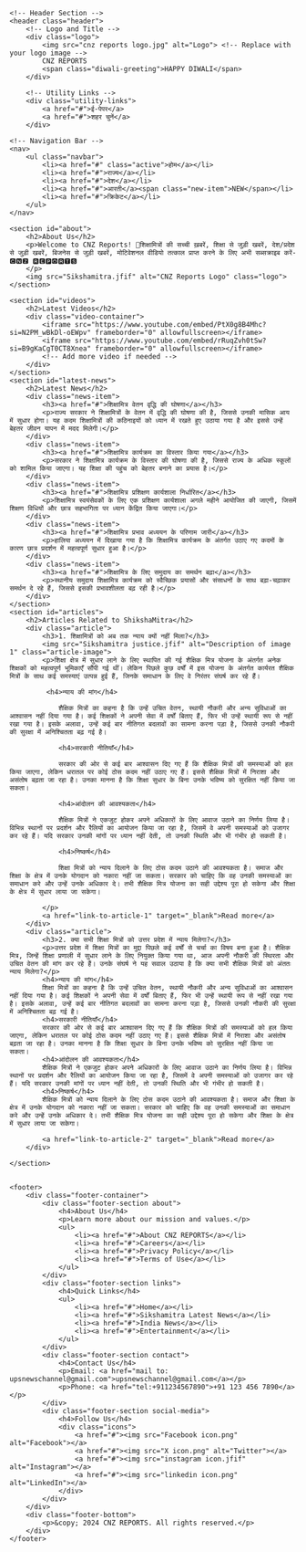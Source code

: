<!DOCTYPE html>
<html lang="en">
<head>
    <meta charset="UTF-8">
    <meta name="viewport" content="width=device-width, initial-scale=1.0">
    <title>CNZ REPORTS</title>
    <link rel="stylesheet" href="styles.css">
    </head>
<body>
    
    <!-- Header Section -->
    <header class="header">
        <!-- Logo and Title -->
        <div class="logo">
            <img src="cnz reports logo.jpg" alt="Logo"> <!-- Replace with your logo image -->
            CNZ REPORTS
            <span class="diwali-greeting">HAPPY DIWALI</span>
        </div>

        <!-- Utility Links -->
        <div class="utility-links">
            <a href="#">ई-पेपर</a>
            <a href="#">शहर चुनें</a>
        </div>

    <!-- Navigation Bar -->
    <nav>
        <ul class="navbar">
            <li><a href="#" class="active">होम</a></li>
            <li><a href="#">राज्य</a></li>
            <li><a href="#">देश</a></li>
            <li><a href="#">आरती</a><span class="new-item">NEW</span></li>
            <li><a href="#">क्रिकेट</a></li>
        </ul>
    </nav>
</header>

    <section id="about">
        <h2>About Us</h2>
        <p>Welcome to CNZ Reports! 🔴शिक्षामित्रों की सच्ची ख़बरें, शिक्षा से जुड़ी खबरें, देश/प्रदेश से जुड़ी खबरें, बिजनेस से जुड़ी खबरें, मोटिवेशनल वीडियो तत्काल प्राप्त करने के लिए अभी सब्सक्राइब करें- 🅲🅽🆉 🆁🅴🅿🅾🆁🆃🆂
        </p>
        <img src="Sikshamitra.jfif" alt="CNZ Reports Logo" class="logo">
    </section>

    <section id="videos">
        <h2>Latest Videos</h2>
        <div class="video-container">
            <iframe src="https://www.youtube.com/embed/PtX0g8B4Mhc?si=N2PM_wBkDl-oEWpv" frameborder="0" allowfullscreen></iframe>
            <iframe src="https://www.youtube.com/embed/rRuqZvh0tSw?si=B9gKaCgT0CT8Xnea" frameborder="0" allowfullscreen></iframe>
            <!-- Add more video if needed -->
        </div>
    </section>
    <section id="latest-news">
        <h2>Latest News</h2>
        <div class="news-item">
            <h3><a href="#">शिक्षामित्र वेतन वृद्धि की घोषणा</a></h3>
            <p>राज्य सरकार ने शिक्षामित्रों के वेतन में वृद्धि की घोषणा की है, जिससे उनकी मासिक आय में सुधार होगा। यह कदम शिक्षामित्रों की कठिनाइयों को ध्यान में रखते हुए उठाया गया है और इससे उन्हें बेहतर जीवन यापन में मदद मिलेगी।</p>
        </div>
        <div class="news-item">
            <h3><a href="#">शिक्षामित्र कार्यक्रम का विस्तार किया गया</a></h3>
            <p>सरकार ने शिक्षामित्र कार्यक्रम के विस्तार की घोषणा की है, जिससे राज्य के अधिक स्कूलों को शामिल किया जाएगा। यह शिक्षा की पहुंच को बेहतर बनाने का प्रयास है।</p>
        </div>
        <div class="news-item">
            <h3><a href="#">शिक्षामित्र प्रशिक्षण कार्यशाला निर्धारित</a></h3>
            <p>शिक्षामित्र स्वयंसेवकों के लिए एक प्रशिक्षण कार्यशाला अगले महीने आयोजित की जाएगी, जिसमें शिक्षण विधियों और छात्र सहभागिता पर ध्यान केंद्रित किया जाएगा।</p>
        </div>
        <div class="news-item">
            <h3><a href="#">शिक्षामित्र प्रभाव अध्ययन के परिणाम जारी</a></h3>
            <p>हालिया अध्ययन में दिखाया गया है कि शिक्षामित्र कार्यक्रम के अंतर्गत उठाए गए कदमों के कारण छात्र प्रदर्शन में महत्वपूर्ण सुधार हुआ है।</p>
        </div>
        <div class="news-item">
            <h3><a href="#">शिक्षामित्र के लिए समुदाय का समर्थन बढ़ा</a></h3>
            <p>स्थानीय समुदाय शिक्षामित्र कार्यक्रम को स्वैच्छिक प्रयासों और संसाधनों के साथ बढ़ा-चढ़ाकर समर्थन दे रहे हैं, जिससे इसकी प्रभावशीलता बढ़ रही है।</p>
        </div>
    </section>
    <section id="articles">
        <h2>Articles Related to ShikshaMitra</h2>
        <div class="article">
            <h3>1. शिक्षामित्रों को अब तक न्याय क्यों नहीं मिला?</h3>
            <img src="Sikshamitra justice.jfif" alt="Description of image 1" class="article-image">
            <p>शिक्षा क्षेत्र में सुधार लाने के लिए स्थापित की गई शैक्षिक मित्र योजना के अंतर्गत अनेक शिक्षकों को महत्वपूर्ण भूमिकाएँ सौंपी गई थीं। लेकिन पिछले कुछ वर्षों में इस योजना के अंतर्गत कार्यरत शैक्षिक मित्रों के साथ कई समस्याएं उत्पन्न हुई हैं, जिनके समाधान के लिए वे निरंतर संघर्ष कर रहे हैं।
                
             <h4>न्याय की मांग</h4>
                
                शैक्षिक मित्रों का कहना है कि उन्हें उचित वेतन, स्थायी नौकरी और अन्य सुविधाओं का आश्वासन नहीं दिया गया है। कई शिक्षकों ने अपनी सेवा में वर्षों बिताए हैं, फिर भी उन्हें स्थायी रूप से नहीं रखा गया है। इसके अलावा, उन्हें कई बार नीतिगत बदलावों का सामना करना पड़ा है, जिससे उनकी नौकरी की सुरक्षा में अनिश्चितता बढ़ गई है।
                
                <h4>सरकारी नीतियाँ</h4>
                
                सरकार की ओर से कई बार आश्वासन दिए गए हैं कि शैक्षिक मित्रों की समस्याओं को हल किया जाएगा, लेकिन धरातल पर कोई ठोस कदम नहीं उठाए गए हैं। इससे शैक्षिक मित्रों में निराशा और असंतोष बढ़ता जा रहा है। उनका मानना है कि शिक्षा सुधार के बिना उनके भविष्य को सुरक्षित नहीं किया जा सकता।
                
                <h4>आंदोलन की आवश्यकता</h4>
                
                शैक्षिक मित्रों ने एकजुट होकर अपने अधिकारों के लिए आवाज उठाने का निर्णय लिया है। विभिन्न स्थानों पर प्रदर्शन और रैलियों का आयोजन किया जा रहा है, जिसमें वे अपनी समस्याओं को उजागर कर रहे हैं। यदि सरकार उनकी मांगों पर ध्यान नहीं देती, तो उनकी स्थिति और भी गंभीर हो सकती है।
                
                <h4>निष्कर्ष</h4>
                
                शिक्षा मित्रों को न्याय दिलाने के लिए ठोस कदम उठाने की आवश्यकता है। समाज और शिक्षा के क्षेत्र में उनके योगदान को नकारा नहीं जा सकता। सरकार को चाहिए कि वह उनकी समस्याओं का समाधान करे और उन्हें उनके अधिकार दे। तभी शैक्षिक मित्र योजना का सही उद्देश्य पूरा हो सकेगा और शिक्षा के क्षेत्र में सुधार लाया जा सकेगा।
                
            </p>
            <a href="link-to-article-1" target="_blank">Read more</a>
        </div>
        <div class="article">
            <h3>2. क्या सभी शिक्षा मित्रों को उत्तर प्रदेश में न्याय मिलेगा?</h3>
            <p>उत्तर प्रदेश में शिक्षा मित्रों का मुद्दा पिछले कई वर्षों से चर्चा का विषय बना हुआ है। शैक्षिक मित्र, जिन्हें शिक्षा प्रणाली में सुधार लाने के लिए नियुक्त किया गया था, आज अपनी नौकरी की स्थिरता और उचित वेतन की मांग कर रहे हैं। उनके संघर्ष ने यह सवाल उठाया है कि क्या सभी शैक्षिक मित्रों को अंततः न्याय मिलेगा?</p>
            <h4>न्याय की मांग</h4>
            शिक्षा मित्रों का कहना है कि उन्हें उचित वेतन, स्थायी नौकरी और अन्य सुविधाओं का आश्वासन नहीं दिया गया है। कई शिक्षकों ने अपनी सेवा में वर्षों बिताए हैं, फिर भी उन्हें स्थायी रूप से नहीं रखा गया है। इसके अलावा, उन्हें कई बार नीतिगत बदलावों का सामना करना पड़ा है, जिससे उनकी नौकरी की सुरक्षा में अनिश्चितता बढ़ गई है।
            <h4>सरकारी नीतियाँ</h4>
            सरकार की ओर से कई बार आश्वासन दिए गए हैं कि शैक्षिक मित्रों की समस्याओं को हल किया जाएगा, लेकिन धरातल पर कोई ठोस कदम नहीं उठाए गए हैं। इससे शैक्षिक मित्रों में निराशा और असंतोष बढ़ता जा रहा है। उनका मानना है कि शिक्षा सुधार के बिना उनके भविष्य को सुरक्षित नहीं किया जा सकता।
            <h4>आंदोलन की आवश्यकता</h4>
            शैक्षिक मित्रों ने एकजुट होकर अपने अधिकारों के लिए आवाज उठाने का निर्णय लिया है। विभिन्न स्थानों पर प्रदर्शन और रैलियों का आयोजन किया जा रहा है, जिसमें वे अपनी समस्याओं को उजागर कर रहे हैं। यदि सरकार उनकी मांगों पर ध्यान नहीं देती, तो उनकी स्थिति और भी गंभीर हो सकती है।
            <h4>निष्कर्ष</h4>
            शैक्षिक मित्रों को न्याय दिलाने के लिए ठोस कदम उठाने की आवश्यकता है। समाज और शिक्षा के क्षेत्र में उनके योगदान को नकारा नहीं जा सकता। सरकार को चाहिए कि वह उनकी समस्याओं का समाधान करे और उन्हें उनके अधिकार दे। तभी शैक्षिक मित्र योजना का सही उद्देश्य पूरा हो सकेगा और शिक्षा के क्षेत्र में सुधार लाया जा सकेगा।

            <a href="link-to-article-2" target="_blank">Read more</a>
        </div>
    
    </section>
    
    
    <footer>
        <div class="footer-container">
            <div class="footer-section about">
                <h4>About Us</h4>
                <p>Learn more about our mission and values.</p>
                <ul>
                    <li><a href="#">About CNZ REPORTS</a></li>
                    <li><a href="#">Careers</a></li>
                    <li><a href="#">Privacy Policy</a></li>
                    <li><a href="#">Terms of Use</a></li>
                </ul>
            </div>
            <div class="footer-section links">
                <h4>Quick Links</h4>
                <ul>
                    <li><a href="#">Home</a></li>
                    <li><a href="#">Sikshamitra Latest News</a></li>
                    <li><a href="#">India News</a></li>
                    <li><a href="#">Entertainment</a></li>
                </ul>
            </div>
            <div class="footer-section contact">
                <h4>Contact Us</h4>
                <p>Email: <a href="mail to: upsnewschannel@gmail.com">upsnewschannel@gmail.com</a></p>
                <p>Phone: <a href="tel:+911234567890">+91 123 456 7890</a></p>
            </div>
            <div class="footer-section social-media">
                <h4>Follow Us</h4>
                <div class="icons">
                    <a href="#"><img src="Facebook icon.png" alt="Facebook"></a>
                    <a href="#"><img src="X icon.png" alt="Twitter"></a>
                    <a href="#"><img src="instagram icon.jfif" alt="Instagram"></a>
                    <a href="#"><img src="linkedin icon.png" alt="LinkedIn"></a>
                </div>
            </div>
        </div>
        <div class="footer-bottom">
            <p>&copy; 2024 CNZ REPORTS. All rights reserved.</p>
        </div>
    </footer>
    
    
</body>
</html>
